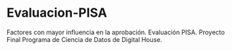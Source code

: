 # Evaluacion-PISA
Factores con mayor influencia en la aprobación. Evaluación PISA.  Proyecto Final Programa de Ciencia de Datos de Digital House.
